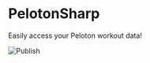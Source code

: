 # PelotonSharp
 Easily access your Peloton workout data!

![Publish](https://github.com/aherrick/PelotonSharp/workflows/Publish/badge.svg?branch=main)
